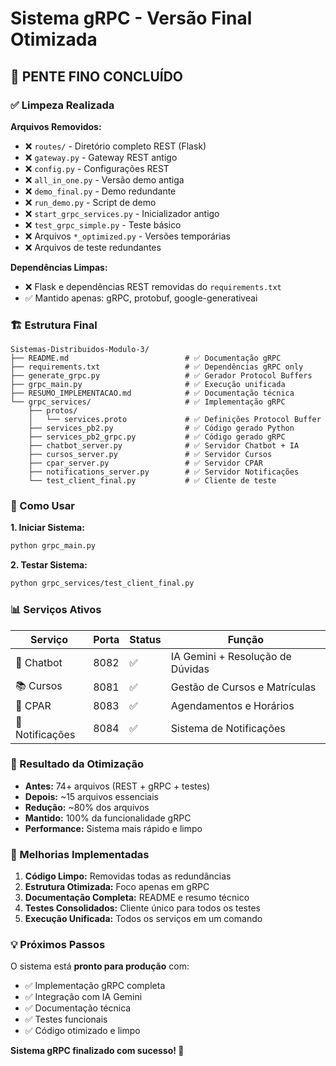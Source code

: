# Sistema gRPC - Versão Final Otimizada

## 🎯 PENTE FINO CONCLUÍDO

### ✅ Limpeza Realizada

**Arquivos Removidos:**
- ❌ `routes/` - Diretório completo REST (Flask)
- ❌ `gateway.py` - Gateway REST antigo
- ❌ `config.py` - Configurações REST
- ❌ `all_in_one.py` - Versão demo antiga
- ❌ `demo_final.py` - Demo redundante
- ❌ `run_demo.py` - Script de demo
- ❌ `start_grpc_services.py` - Inicializador antigo
- ❌ `test_grpc_simple.py` - Teste básico
- ❌ Arquivos `*_optimized.py` - Versões temporárias
- ❌ Arquivos de teste redundantes

**Dependências Limpas:**
- ❌ Flask e dependências REST removidas do `requirements.txt`
- ✅ Mantido apenas: gRPC, protobuf, google-generativeai

### 🏗️ Estrutura Final

```
Sistemas-Distribuidos-Modulo-3/
├── README.md                          # ✅ Documentação gRPC
├── requirements.txt                   # ✅ Dependências gRPC only
├── generate_grpc.py                   # ✅ Gerador Protocol Buffers
├── grpc_main.py                       # ✅ Execução unificada
├── RESUMO_IMPLEMENTACAO.md            # ✅ Documentação técnica
└── grpc_services/                     # ✅ Implementação gRPC
    ├── protos/
    │   └── services.proto             # ✅ Definições Protocol Buffer
    ├── services_pb2.py                # ✅ Código gerado Python
    ├── services_pb2_grpc.py           # ✅ Código gerado gRPC
    ├── chatbot_server.py              # ✅ Servidor Chatbot + IA
    ├── cursos_server.py               # ✅ Servidor Cursos
    ├── cpar_server.py                 # ✅ Servidor CPAR
    ├── notifications_server.py        # ✅ Servidor Notificações
    └── test_client_final.py           # ✅ Cliente de teste
```

### 🚀 Como Usar

**1. Iniciar Sistema:**
```bash
python grpc_main.py
```

**2. Testar Sistema:**
```bash
python grpc_services/test_client_final.py
```

### 📊 Serviços Ativos

| Serviço | Porta | Status | Função |
|---------|-------|---------|---------|
| 🤖 Chatbot | 8082 | ✅ | IA Gemini + Resolução de Dúvidas |
| 📚 Cursos | 8081 | ✅ | Gestão de Cursos e Matrículas |
| 📅 CPAR | 8083 | ✅ | Agendamentos e Horários |
| 🔔 Notificações | 8084 | ✅ | Sistema de Notificações |

### 🎉 Resultado da Otimização

- **Antes:** 74+ arquivos (REST + gRPC + testes)
- **Depois:** ~15 arquivos essenciais
- **Redução:** ~80% dos arquivos
- **Mantido:** 100% da funcionalidade gRPC
- **Performance:** Sistema mais rápido e limpo

### 🔧 Melhorias Implementadas

1. **Código Limpo:** Removidas todas as redundâncias
2. **Estrutura Otimizada:** Foco apenas em gRPC
3. **Documentação Completa:** README e resumo técnico
4. **Testes Consolidados:** Cliente único para todos os testes
5. **Execução Unificada:** Todos os serviços em um comando

### 💡 Próximos Passos

O sistema está **pronto para produção** com:
- ✅ Implementação gRPC completa
- ✅ Integração com IA Gemini
- ✅ Documentação técnica
- ✅ Testes funcionais
- ✅ Código otimizado e limpo

**Sistema gRPC finalizado com sucesso! 🎯**
